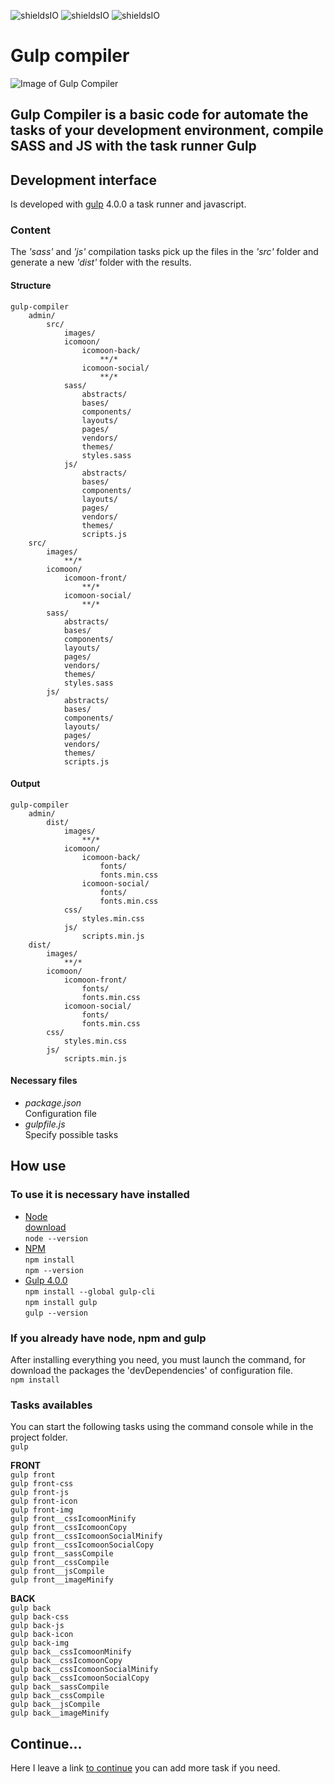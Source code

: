 ![shieldsIO](https://img.shields.io/github/issues/beatrizsmerino/gulp-compiler)
![shieldsIO](https://img.shields.io/github/forks/beatrizsmerino/gulp-compiler)
![shieldsIO](https://img.shields.io/github/stars/beatrizsmerino/gulp-compiler)

# Gulp compiler

![Image of Gulp Compiler](https://github.com/beatrizsmerino/gulp-compiler/blob/feature/documentation/documentation/images/gulp-logo-gulpfile-front-back.png)

## Gulp Compiler is a basic code for automate the tasks of your development environment, compile SASS and JS with the task runner Gulp

## Development interface

Is developed with [gulp](https://gulpjs.com/) 4.0.0 a task runner and javascript.

### Content

The _'sass'_ and _'js'_ compilation tasks pick up the files in the _'src'_ folder and generate a new _'dist'_ folder with the results.

#### Structure

```
gulp-compiler
    admin/
        src/
            images/
            icomoon/
                icomoon-back/
                    **/*
                icomoon-social/
                    **/*
            sass/
                abstracts/
                bases/
                components/
                layouts/
                pages/
                vendors/
                themes/
                styles.sass
            js/
                abstracts/
                bases/
                components/
                layouts/
                pages/
                vendors/
                themes/
                scripts.js
    src/
        images/
            **/*
        icomoon/
            icomoon-front/
                **/*
            icomoon-social/
                **/*
        sass/
            abstracts/
            bases/
            components/
            layouts/
            pages/
            vendors/
            themes/
            styles.sass
        js/
            abstracts/
            bases/
            components/
            layouts/
            pages/
            vendors/
            themes/
            scripts.js
```

#### Output

```
gulp-compiler
    admin/
        dist/
            images/
                **/*
            icomoon/
                icomoon-back/
                    fonts/
                    fonts.min.css
                icomoon-social/
                    fonts/
                    fonts.min.css
            css/
                styles.min.css
            js/
                scripts.min.js
    dist/
        images/
            **/*
        icomoon/
            icomoon-front/
                fonts/
                fonts.min.css
            icomoon-social/
                fonts/
                fonts.min.css
        css/
            styles.min.css
        js/
            scripts.min.js
```

#### Necessary files

-   _package.json_  
     Configuration file
-   _gulpfile.js_  
     Specify possible tasks

## How use

### To use it is necessary have installed

-   [Node](https://nodejs.org/es/)  
    [download](https://nodejs.org/es/)  
    `node --version`
-   [NPM](https://docs.npmjs.com/)  
    `npm install`  
    `npm --version`
-   [Gulp 4.0.0](https://gulpjs.com/)  
    `npm install --global gulp-cli`  
    `npm install gulp`  
    `gulp --version`

### If you already have node, npm and gulp

After installing everything you need, you must launch the command, for download the packages the 'devDependencies' of configuration file.  
`npm install`

### Tasks availables

You can start the following tasks using the command console while in the project folder.  
`gulp`

**FRONT**  
`gulp front`  
`gulp front-css`  
`gulp front-js`  
`gulp front-icon`  
`gulp front-img`  
`gulp front__cssIcomoonMinify`  
`gulp front__cssIcomoonCopy`  
`gulp front__cssIcomoonSocialMinify`  
`gulp front__cssIcomoonSocialCopy`  
`gulp front__sassCompile`  
`gulp front__cssCompile`  
`gulp front__jsCompile`  
`gulp front__imageMinify`

**BACK**  
`gulp back`  
`gulp back-css`  
`gulp back-js`  
`gulp back-icon`  
`gulp back-img`  
`gulp back__cssIcomoonMinify`  
`gulp back__cssIcomoonCopy`  
`gulp back__cssIcomoonSocialMinify`  
`gulp back__cssIcomoonSocialCopy`  
`gulp back__sassCompile`  
`gulp back__cssCompile`  
`gulp back__jsCompile`  
`gulp back__imageMinify`

## Continue...

Here I leave a link [to continue](https://gulpjs.com/docs/en/getting-started/quick-start) you can add more task if you need.
